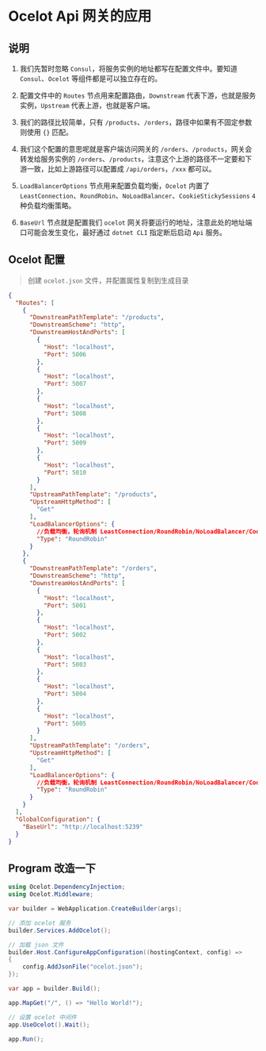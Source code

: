 # Ocelot Api 网关的应用

## 说明

1. 我们先暂时忽略 `Consul`，将服务实例的地址都写在配置文件中。要知道 `Consul`、`Ocelot` 等组件都是可以独立存在的。  

2. 配置文件中的 `Routes` 节点用来配置路由，`Downstream` 代表下游，也就是服务实例，`Upstream` 代表上游，也就是客户端。

3. 我们的路径比较简单，只有 `/products`、`/orders`，路径中如果有不固定参数则使用 `{}` 匹配。

4. 我们这个配置的意思呢就是客户端访问网关的 `/orders`、`/products`，网关会转发给服务实例的 `/orders`、`/products`，注意这个上游的路径不一定要和下游一致，比如上游路径可以配置成 `/api/orders`，`/xxx` 都可以。

5. `LoadBalancerOptions` 节点用来配置负载均衡，`Ocelot` 内置了 `LeastConnection`、`RoundRobin`、`NoLoadBalancer`、`CookieStickySessions`  `4` 种负载均衡策略。 

6. `BaseUrl` 节点就是配置我们 `ocelot` 网关将要运行的地址，注意此处的地址端口可能会发生变化，最好通过 `dotnet CLI` 指定断后启动 `Api` 服务。

## Ocelot 配置

> 创建 `ocelot.json` 文件，并配置属性复制到生成目录

```json
{
  "Routes": [
    {
      "DownstreamPathTemplate": "/products",
      "DownstreamScheme": "http",
      "DownstreamHostAndPorts": [
        {
          "Host": "localhost",
          "Port": 5006
        },
        {
          "Host": "localhost",
          "Port": 5007
        },
        {
          "Host": "localhost",
          "Port": 5008
        },
        {
          "Host": "localhost",
          "Port": 5009
        },
        {
          "Host": "localhost",
          "Port": 5010
        }
      ],
      "UpstreamPathTemplate": "/products",
      "UpstreamHttpMethod": [
        "Get"
      ],
      "LoadBalancerOptions": {
        //负载均衡，轮询机制 LeastConnection/RoundRobin/NoLoadBalancer/CookieStickySessions
        "Type": "RoundRobin"
      }
    },
    {
      "DownstreamPathTemplate": "/orders",
      "DownstreamScheme": "http",
      "DownstreamHostAndPorts": [
        {
          "Host": "localhost",
          "Port": 5001
        },
        {
          "Host": "localhost",
          "Port": 5002
        },
        {
          "Host": "localhost",
          "Port": 5003
        },
        {
          "Host": "localhost",
          "Port": 5004
        },
        {
          "Host": "localhost",
          "Port": 5005
        }
      ],
      "UpstreamPathTemplate": "/orders",
      "UpstreamHttpMethod": [
        "Get"
      ],
      "LoadBalancerOptions": {
        //负载均衡，轮询机制 LeastConnection/RoundRobin/NoLoadBalancer/CookieStickySessions
        "Type": "RoundRobin"
      }
    }
  ],
  "GlobalConfiguration": {
    "BaseUrl": "http://localhost:5239"
  }
}


```

## Program 改造一下

```csharp
using Ocelot.DependencyInjection;
using Ocelot.Middleware;

var builder = WebApplication.CreateBuilder(args);

// 添加 ocelot 服务
builder.Services.AddOcelot();

// 加载 json 文件
builder.Host.ConfigureAppConfiguration((hostingContext, config) =>
{
    config.AddJsonFile("ocelot.json");
});

var app = builder.Build();

app.MapGet("/", () => "Hello World!");

// 设置 ocelot 中间件
app.UseOcelot().Wait();

app.Run();

```


